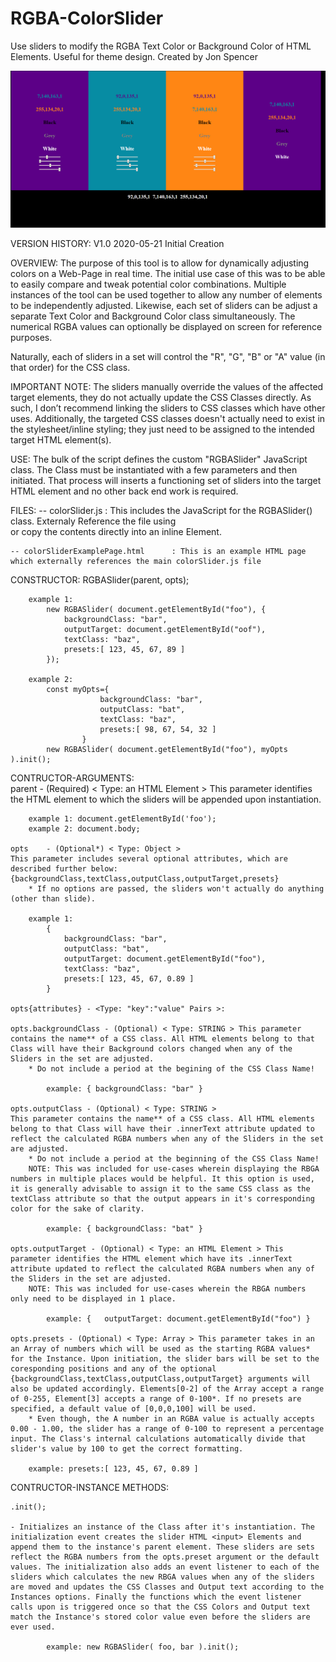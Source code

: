 # RGBA-ColorSlider
Use sliders to modify the RGBA Text Color or Background Color of HTML Elements. Useful for theme design.
Created by Jon Spencer

![ScreenShot](Preview.png)

VERSION HISTORY:
V1.0 2020-05-21 Initial Creation

OVERVIEW:
The purpose of this tool is to allow for dynamically adjusting colors on a Web-Page in real time. The initial use case of this was to be able to easily compare and tweak potential color combinations. Multiple instances of the tool can be used together to allow any number of elements to be independently adjusted. Likewise, each set of sliders can be adjust a separate Text Color and Background Color class simultaneously. The numerical RGBA values can optionally be displayed on screen for reference purposes.

Naturally, each of sliders in a set will control the "R", "G", "B" or "A" value (in that order) for the CSS class. 

IMPORTANT NOTE: The sliders manually override the values of the affected target elements, they do not actually update the CSS Classes directly. As such, I don’t recommend linking the sliders to CSS classes which have other uses. Additionally, the targeted CSS classes doesn't actually need to exist in the stylesheet/inline styling; they just need to be assigned to the intended target HTML element(s).

USE:
The bulk of the script defines the custom "RGBASlider" JavaScript class. The Class must be instantiated with a few parameters and then initiated. That process will inserts a functioning set of sliders into the target HTML element and no other back end work is required.

FILES:
	-- colorSlider.js					: This includes the JavaScript for the RGBASlider() class. 
										Externaly Reference the file using <script src="colorSlider.js"></script>  
										or copy the contents directly into an inline <script></script> Element.
  
	-- colorSliderExamplePage.html		: This is an example HTML page which externally references the main colorSlider.js file

CONSTRUCTOR:
	RGBASlider(parent, opts);
	
		example 1:
			new RGBASlider( document.getElementById("foo"), {
				backgroundClass: "bar",
				outputTarget: document.getElementById("oof"),
				textClass: "baz",
				presets:[ 123, 45, 67, 89 ]
			});
		
		example 2: 
			const myOpts={
						backgroundClass: "bar",
						outputClass: "bat",
						textClass: "baz",
						presets:[ 98, 67, 54, 32 ]
					}
			new RGBASlider( document.getElementById("foo"), myOpts ).init();

CONTRUCTOR-ARGUMENTS:	
	parent  - (Required) < Type: an HTML Element > 
	This parameter identifies the HTML element to which the sliders will be appended upon instantiation.
	
		example 1: document.getElementById('foo');
		example 2: document.body;
		
	opts	- (Optional*) < Type: Object >  
	This parameter includes several optional attributes, which are described further below: {backgroundClass,textClass,outputClass,outputTarget,presets}
		* If no options are passed, the sliders won't actually do anything (other than slide).
		
		example 1:
			{
				backgroundClass: "bar",
				outputClass: "bat",
				outputTarget: document.getElementById("foo"),
				textClass: "baz",
				presets:[ 123, 45, 67, 0.89 ]
			}
			
	opts{attributes} - <Type: "key":"value" Pairs >:
	
	opts.backgroundClass - (Optional) < Type: STRING > This parameter contains the name** of a CSS class. All HTML elements belong to that Class will have their Background colors changed when any of the Sliders in the set are adjusted.  
		* Do not include a period at the begining of the CSS Class Name!

			example: { backgroundClass: "bar" }
	
	opts.outputClass - (Optional) < Type: STRING > 
	This parameter contains the name** of a CSS class. All HTML elements belong to that Class will have their .innerText attribute updated to reflect the calculated RGBA numbers when any of the Sliders in the set are adjusted. 
		* Do not include a period at the beginning of the CSS Class Name!
		NOTE: This was included for use-cases wherein displaying the RBGA numbers in multiple places would be helpful. It this option is used, it is generally advisable to assign it to the same CSS class as the textClass attribute so that the output appears in it's corresponding color for the sake of clarity.

			example: { backgroundClass: "bat" }
			
	opts.outputTarget - (Optional) < Type: an HTML Element > This parameter identifies the HTML element which have its .innerText attribute updated to reflect the calculated RGBA numbers when any of the Sliders in the set are adjusted. 
		NOTE: This was included for use-cases wherein the RBGA numbers only need to be displayed in 1 place.
		
			example: {   outputTarget: document.getElementById("foo") }
			
	opts.presets - (Optional) < Type: Array > This parameter takes in an an Array of numbers which will be used as the starting RGBA values* for the Instance. Upon initiation, the slider bars will be set to the coresponding positions and any of the optional {backgroundClass,textClass,outputClass,outputTarget} arguments will also be updated accordingly. Elements[0-2] of the Array accept a range of 0-255, Element[3] accepts a range of 0-100*. If no presets are specified, a default value of [0,0,0,100] will be used.
		* Even though, the A number in an RGBA value is actually accepts 0.00 - 1.00, the slider has a range of 0-100 to represent a percentage input. The Class's internal calculations automatically divide that slider's value by 100 to get the correct formatting.
	
		example: presets:[ 123, 45, 67, 0.89 ]
	
CONTRUCTOR-INSTANCE METHODS:

	.init(); 
	
	- Initializes an instance of the Class after it's instantiation. The initialization event creates the slider HTML <input> Elements and append them to the instance's parent element. These sliders are sets reflect the RGBA numbers from the opts.preset argument or the default values. The initialization also adds an event listener to each of the sliders which calculates the new RBGA values when any of the sliders are moved and updates the CSS Classes and Output text according to the Instances options. Finally the functions which the event listener calls upon is triggered once so that the CSS Colors and Output text match the Instance's stored color value even before the sliders are ever used. 
	
			example: new RGBASlider( foo, bar ).init();
